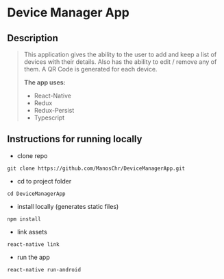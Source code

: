 # Device Manager App

## Description

> This application gives the ability to the user to add and keep a list of devices with their details. 
> Also has the ability to edit / remove any of them.
> A QR Code is generated for each device.
>
>**The app uses:**
>* React-Native
>* Redux
>* Redux-Persist
>* Typescript

## Instructions for running locally

- clone repo

```
git clone https://github.com/ManosChr/DeviceManagerApp.git
```

- cd to project folder

```
cd DeviceManagerApp
```

- install locally (generates static files)

```
npm install
```

- link assets

```
react-native link
```

- run the app

```
react-native run-android
```
